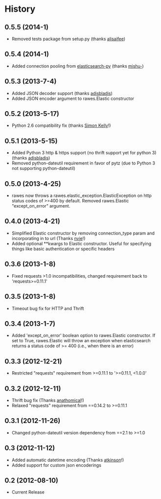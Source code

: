 History
=========

0.5.5 (2014-1)
--------------
* Removed tests package from setup.py (thanks [alisaifee](https://github.com/alisaifee))


0.5.4 (2014-1)
----------------
* Added connection pooling from [elasticsearch-py](https://github.com/elasticsearch/elasticsearch-py) (thanks [mishu-](https://github.com/mishu-))

0.5.3 (2013-7-4)
----------------
* Added JSON decoder support (thanks [adisbladis](https://github.com/adisbladis))
* Added JSON encoder argument to rawes.Elastic constructor

0.5.2 (2013-5-17)
----------------
* Python 2.6 compatibility fix (thanks [Simon Kelly](https://github.com/snopoke)!)

0.5.1 (2013-5-15)
----------------
* Added Python 3 http & https support (no thrift support yet for python 3) (thanks [adisbladis](https://github.com/adisbladis))
* Removed python-dateutil requirement in favor of pytz (due to Python 3 not supporting python-dateutil)

0.5.0 (2013-4-25)
----------------
* rawes now throws a rawes.elastic_exception.ElasticException on http status codes of >=400 by default.  Removed rawes.Elastic "except_on_error" argument.

0.4.0 (2013-4-21)
----------------
* Simplified Elastic constructor by removing connection_type param and incorporating in to url (Thanks [nvie](https://github.com/nvie)!)
* Added optional **kwargs to Elastic constructor.  Useful for specifying things like basic authentication or specific headers

0.3.6 (2013-1-8)
----------------
* Fixed requests >1.0 incompatibilities, changed requirement back to 'requests>=0.11.1'

0.3.5 (2013-1-8)
----------------
* Timeout bug fix for HTTP and Thrift

0.3.4 (2013-1-7)
----------------
* Added 'except_on_error' boolean option to rawes.Elastic constructor.  If set to True, rawes.Elastic will throw an exception when elasticsearch returns a status code of >= 400 (i.e., when there is an error)

0.3.3 (2012-12-21)
------------------
* Restricted "requests" requirement from >=0.11.1 to '>=0.11.1, <1.0.0'

0.3.2 (2012-12-11)
----------------
* Thrift bug fix (Thanks [anathomical](https://github.com/anathomical)!)
* Relaxed "requests" requirement from ==0.14.2 to >=0.11.1

0.3.1 (2012-11-26)
----------------
* Changed python-dateutil version dependency from ==2.1 to >=1.0

0.3 (2012-11-12)
----------------
* Added automatic datetime encoding (Thanks [atkinson](https://github.com/atkinson)!)
* Added support for custom json encoderings

0.2 (2012-08-10)
----------------
* Current Release
